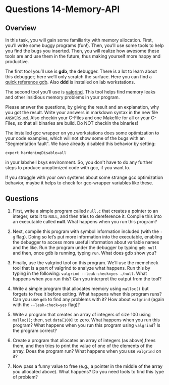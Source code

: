 # Questions 14-Memory-API

## Overview

In this task, you will gain some familiarity with memory allocation. First,
you’ll write some buggy programs (fun!). Then, you’ll use some tools to help you
find the bugs you inserted. Then, you will realize how awesome these tools are
and use them in the future, thus making yourself more happy and productive.

The first tool you’ll use is **gdb**, the debugger. There is a lot to learn
about this debugger; here we’ll only scratch the surface. Here you can find a
[quick reference gdb][]. Also **ddd** is installed on lab workstations.

The second tool you’ll use is [valgrind][]. This tool helps find memory leaks
and other insidious memory problems in your program.

Please answer the questions, by giving the result and an explanation, why you
got the result.  Write your answers in markdown syntax in the new file
`ANSWERS.md`. Also checkin your C-Files and one Makefile for all or your
C-Files, so that all binaries are build. Do NOT checkin the binaries!

The installed gcc wrapper on you workstations does some optimization to your code
examples, which will not show some of the bugs with an "Segmentation fault". We
have already disabled this behavior by setting:

```text
export hardeningDisable=all
```

in your labshell bsys environment. So, you don't have to do any further steps to
produce unoptimized code with gcc, if you want to.

If you struggle with your own systems about some strange gcc optimization
behavior, maybe it helps to check for gcc-wrapper variables like these.

## Questions

1. First, write a simple program called `null.c` that creates a pointer to an
   integer, sets it to `NULL`, and then tries to dereference it. Compile this
   into an executable called **null**. What happens when you run this program?

1. Next, compile this program with symbol information included (with the `-g`
   flag). Doing so let’s put more information into the executable, enabling the
   debugger to access more useful information about variable names and the like.
   Run the program under the debugger by typing `gdb null` and then, once gdb is
   running, typing `run`. What does gdb show you?

1. Finally, use the valgrind tool on this program. We’ll use the memcheck tool
   that is a part of valgrind to analyze what happens. Run this by typing in the
   following: `valgrind --leak-check=yes ./null`. What happens when you run
   this? Can you interpret the output from the tool?

1. Write a simple program that allocates memory using `malloc()` but forgets to
   free it before exiting. What happens when this program runs? Can you use
   `gdb` to find any problems with it? How about `valgrind` (again with the
   `--leak-check=yes` flag)?

1. Write a program that creates an array of integers of size 100 using
   `malloc()`; then, set `data[100]` to zero. What happens when you run this
   program? What happens when you run this program using `valgrind`? Is the
   program correct?

1. Create a program that allocates an array of integers (as above),frees them,
   and then tries to print the value of one of the elements of the array. Does
   the program run? What happens when you use `valgrind` on it?

1. Now pass a funny value to free (e.g., a pointer in the middle of the array
   you allocated above). What happens? Do you need tools to find this type of
   problem?

[valgrind]: http://valgrind.org/downloads/current.html
[quick reference gdb]: https://web.stanford.edu/class/cs107/gdb_refcard.pdf
